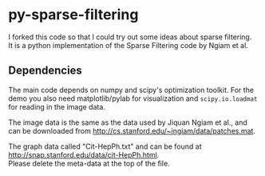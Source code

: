 py-sparse-filtering
===================

I forked this code so that I could try out some ideas about sparse filtering.  
It is a python implementation of the Sparse Filtering code by Ngiam et al.

Dependencies
------------

The main code depends on numpy and scipy's optimization toolkit. For
the demo you also need matplotlib/pylab for visualization and `scipy.io.loadmat`
for reading in the image data.

The image data is the same as the data used by Jiquan Ngiam et al., and can be
downloaded from <http://cs.stanford.edu/~jngiam/data/patches.mat>.

The graph data called "Cit-HepPh.txt" and can be found at http://snap.stanford.edu/data/cit-HepPh.html.  
Please delete the meta-data at the top of the file.  
